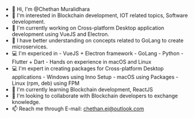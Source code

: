 - 👋 Hi, I'm @Chethan Muralidhara
- 👀 I'm interested in Blockchain development, IOT related topics, Software development.
- 👀 I'm currently working on Cross-platform Desktop application development using VueJS and Electron.
- 👀 I have better understanding on concepts related to GoLang to create microservices.
- 💻 I'm expericed in 
      - VueJS + Electron framework
      - GoLang 
      - Python
      - Flutter + Dart
      - Hands on experience in macOS and Linux 
- 💻 I'm expert in creating packages for Cross-platform Desktop applications 
      - Windows using Inno Setup
      - macOS using Packages
      - Linux (rpm, deb) using FPM   
- 🌱 I'm currently learning Blockchain development, ReactJS
- 💞️ I'm looking to collaborate with Blockchain developers to exchange knowledge.
- 📫 Reach me through E-mail: chethan.ej@outlook.com

<!---
ChethanEJ7/ChethanEJ7 is a ✨ special ✨ repository because its `README.md` (this file) appears on your GitHub profile.
You can click the Preview link to take a look at your changes.
--->
